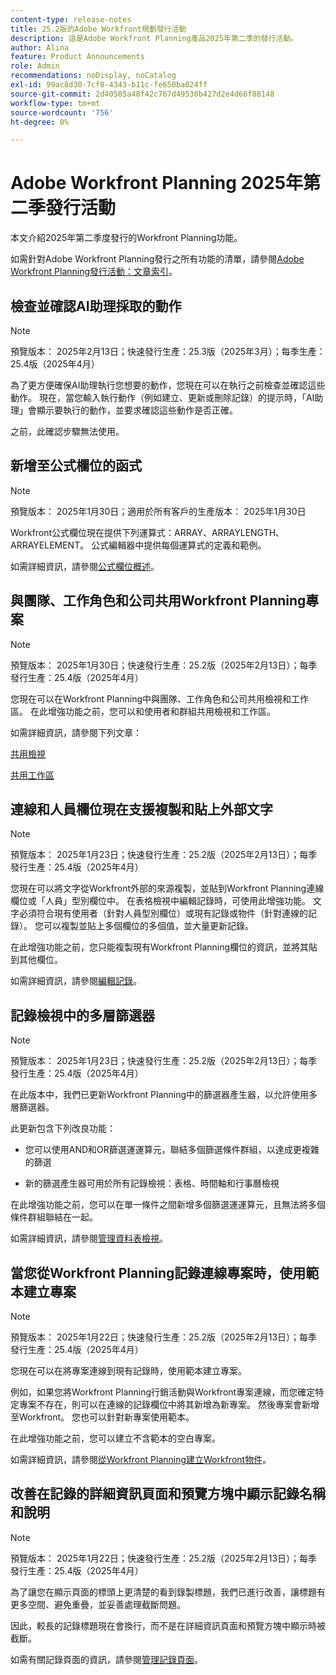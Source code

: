 ```yaml
---
content-type: release-notes
title: 25.2版的Adobe Workfront規劃發行活動
description: 這是Adobe Workfront Planning產品2025年第二季的發行活動。
author: Alina
feature: Product Announcements
role: Admin
recommendations: noDisplay, noCatalog
exl-id: 99ac8d30-7cf8-4343-b11c-fe650ba024ff
source-git-commit: 2d40585a48f42c767d49530b427d2e4d66f88148
workflow-type: tm+mt
source-wordcount: '756'
ht-degree: 0%

---
```


# Adobe Workfront Planning 2025年第二季發行活動

本文介紹2025年第二季度發行的Workfront Planning功能。

<!--keep the sentence below for all future quarterly release pages-->

如需針對Adobe Workfront Planning發行之所有功能的清單，請參閱[Adobe Workfront Planning發行活動：文章索引](/help/quicksilver/product-announcements/product-releases/planning-release-activity/planning-release-activity-article-index.md)。

## 檢查並確認AI助理採取的動作

>[!NOTE]
>
>預覽版本： 2025年2月13日；快速發行生產：25.3版（2025年3月）；每季生產：25.4版（2025年4月）

為了更方便確保AI助理執行您想要的動作，您現在可以在執行之前檢查並確認這些動作。 現在，當您輸入執行動作（例如建立、更新或刪除記錄）的提示時，「AI助理」會顯示要執行的動作，並要求確認這些動作是否正確。

之前，此確認步驟無法使用。

## 新增至公式欄位的函式

>[!NOTE]
>
>預覽版本： 2025年1月30日；適用於所有客戶的生產版本： 2025年1月30日

Workfront公式欄位現在提供下列運算式：ARRAY、ARRAYLENGTH、ARRAYELEMENT。 公式編輯器中提供每個運算式的定義和範例。

如需詳細資訊，請參閱[公式欄位概述](/help/quicksilver/planning/fields/formula-fields.md)。

<!--## Real-time presence indicators in a record's details preview or page

>[!NOTE]
>
>Preview release: January 30, 2025; Production for fast release: With the 25.2 release (February 2025); Production for quarterly release: With the 25.4 release (April 2025)

To understand what information is edited by other users when working in a record's preview or details page, we have introduced real-time presence indicators for this area of Workfront Planning.

The field edited by another user will now be highlighted, and other users' avatars will be visible to you in the upper-right corner of the preview or details page.

For information, see [Edit records](/help/quicksilver/planning/records/edit-records.md).-->

## 與團隊、工作角色和公司共用Workfront Planning專案

>[!NOTE]
>
>預覽版本： 2025年1月30日；快速發行生產：25.2版（2025年2月13日）；每季發行生產：25.4版（2025年4月）

您現在可以在Workfront Planning中與團隊、工作角色和公司共用檢視和工作區。 在此增強功能之前，您可以和使用者和群組共用檢視和工作區。

如需詳細資訊，請參閱下列文章：

[共用檢視](/help/quicksilver/planning/access/share-views.md)

[共用工作區](/help/quicksilver/planning/access/share-workspaces.md)

## 連線和人員欄位現在支援複製和貼上外部文字

>[!NOTE]
>
>預覽版本： 2025年1月23日；快速發行生產：25.2版（2025年2月13日）；每季發行生產：25.4版（2025年4月）

您現在可以將文字從Workfront外部的來源複製，並貼到Workfront Planning連線欄位或「人員」型別欄位中。 在表格檢視中編輯記錄時，可使用此增強功能。  文字必須符合現有使用者（針對人員型別欄位）或現有記錄或物件（針對連線的記錄）。 您可以複製並貼上多個欄位的多個值，並大量更新記錄。

在此增強功能之前，您只能複製現有Workfront Planning欄位的資訊，並將其貼到其他欄位。

如需詳細資訊，請參閱[編輯記錄](/help/quicksilver/planning/records/edit-records.md)。

## 記錄檢視中的多層篩選器

>[!NOTE]
>
>預覽版本： 2025年1月23日；快速發行生產：25.2版（2025年2月13日）；每季發行生產：25.4版（2025年4月）

在此版本中，我們已更新Workfront Planning中的篩選器產生器，以允許使用多層篩選器。

此更新包含下列改良功能：

* 您可以使用AND和OR篩選運運算元，聯結多個篩選條件群組，以達成更複雜的篩選

* 新的篩選產生器可用於所有記錄檢視：表格、時間軸和行事曆檢視

在此增強功能之前，您可以在單一條件之間新增多個篩選運運算元，且無法將多個條件群組聯結在一起。

如需詳細資訊，請參閱[管理資料表檢視](/help/quicksilver/planning/views/manage-the-table-view.md)。

## 當您從Workfront Planning記錄連線專案時，使用範本建立專案

>[!NOTE]
>
>預覽版本： 2025年1月22日；快速發行生產：25.2版（2025年2月13日）；每季發行生產：25.4版（2025年4月）

您現在可以在將專案連線到現有記錄時，使用範本建立專案。

例如，如果您將Workfront Planning行銷活動與Workfront專案連線，而您確定特定專案不存在，則可以在連線的記錄欄位中將其新增為新專案。 然後專案會新增至Workfront。 您也可以針對新專案使用範本。

在此增強功能之前，您可以建立不含範本的空白專案。

如需詳細資訊，請參閱[從Workfront Planning建立Workfront物件](/help/quicksilver/planning/records/create-workfront-objects-from-workfront-planning.md)。

## 改善在記錄的詳細資訊頁面和預覽方塊中顯示記錄名稱和說明

>[!NOTE]
>
>預覽版本： 2025年1月22日；快速發行生產：25.2版（2025年2月13日）；每季發行生產：25.4版（2025年4月）

為了讓您在顯示頁面的標頭上更清楚的看到錄製標題，我們已進行改善，讓標題有更多空間、避免重疊，並妥善處理截斷問題。

因此，較長的記錄標題現在會換行，而不是在詳細資訊頁面和預覽方塊中顯示時被截斷。

如需有關記錄頁面的資訊，請參閱[管理記錄頁面](/help/quicksilver/planning/records/manage-the-record-page.md)。
